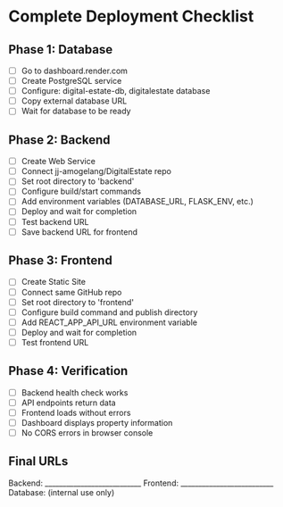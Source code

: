 # Complete Deployment Checklist

## Phase 1: Database
- [ ] Go to dashboard.render.com
- [ ] Create PostgreSQL service
- [ ] Configure: digital-estate-db, digitalestate database
- [ ] Copy external database URL
- [ ] Wait for database to be ready

## Phase 2: Backend
- [ ] Create Web Service
- [ ] Connect jj-amogelang/DigitalEstate repo
- [ ] Set root directory to 'backend'
- [ ] Configure build/start commands
- [ ] Add environment variables (DATABASE_URL, FLASK_ENV, etc.)
- [ ] Deploy and wait for completion
- [ ] Test backend URL
- [ ] Save backend URL for frontend

## Phase 3: Frontend  
- [ ] Create Static Site
- [ ] Connect same GitHub repo
- [ ] Set root directory to 'frontend'
- [ ] Configure build command and publish directory
- [ ] Add REACT_APP_API_URL environment variable
- [ ] Deploy and wait for completion
- [ ] Test frontend URL

## Phase 4: Verification
- [ ] Backend health check works
- [ ] API endpoints return data
- [ ] Frontend loads without errors
- [ ] Dashboard displays property information
- [ ] No CORS errors in browser console

## Final URLs
Backend: ___________________________
Frontend: __________________________
Database: (internal use only)
